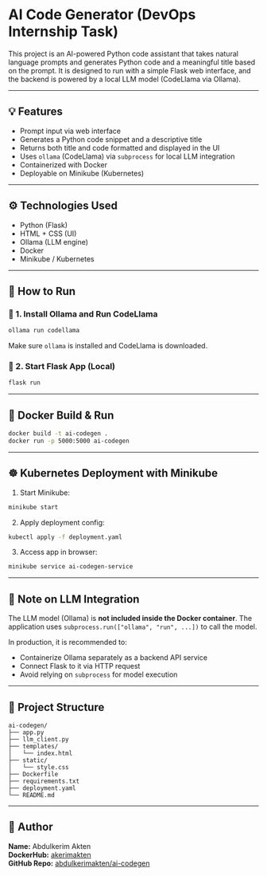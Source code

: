 # AI Code Generator (DevOps Internship Task)

This project is an AI-powered Python code assistant that takes natural language prompts and generates Python code and a meaningful title based on the prompt. It is designed to run with a simple Flask web interface, and the backend is powered by a local LLM model (CodeLlama via Ollama).

---

## 💡 Features

- Prompt input via web interface
- Generates a Python code snippet and a descriptive title
- Returns both title and code formatted and displayed in the UI
- Uses `ollama` (CodeLlama) via `subprocess` for local LLM integration
- Containerized with Docker
- Deployable on Minikube (Kubernetes)

---

## ⚙️ Technologies Used

- Python (Flask)
- HTML + CSS (UI)
- Ollama (LLM engine)
- Docker
- Minikube / Kubernetes

---

## 🚀 How to Run

### 🔹 1. Install Ollama and Run CodeLlama

```bash
ollama run codellama
```

Make sure `ollama` is installed and CodeLlama is downloaded.

### 🔹 2. Start Flask App (Local)

```bash
flask run
```

---

## 🐳 Docker Build & Run

```bash
docker build -t ai-codegen .
docker run -p 5000:5000 ai-codegen
```

---

## ☸️ Kubernetes Deployment with Minikube

1. Start Minikube:

```bash
minikube start
```

2. Apply deployment config:

```bash
kubectl apply -f deployment.yaml
```

3. Access app in browser:

```bash
minikube service ai-codegen-service
```

---

## 📌 Note on LLM Integration

The LLM model (Ollama) is **not included inside the Docker container**. The application uses `subprocess.run(["ollama", "run", ...])` to call the model.

In production, it is recommended to:
- Containerize Ollama separately as a backend API service
- Connect Flask to it via HTTP request
- Avoid relying on `subprocess` for model execution

---

## 📁 Project Structure

```
ai-codegen/
├── app.py
├── llm_client.py
├── templates/
│   └── index.html
├── static/
│   └── style.css
├── Dockerfile
├── requirements.txt
├── deployment.yaml
└── README.md
```

---

## 👤 Author

**Name:** Abdulkerim Akten  
**DockerHub:** [akerimakten](https://hub.docker.com/u/akerimakten)  
**GitHub Repo:** [abdulkerimakten/ai-codegen](https://github.com/abdulkerimakten/ai-codegen)
